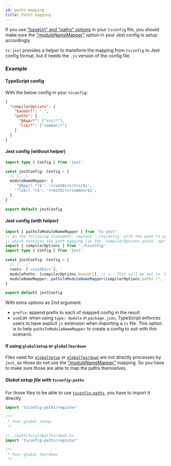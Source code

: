 ```yaml
---
id: paths-mapping
title: Paths mapping
---
```


If you use ["baseUrl" and "paths" options](https://www.typescriptlang.org/docs/handbook/module-resolution.html) in your `tsconfig` file, you should make sure the ["moduleNameMapper"](https://jestjs.io/docs/configuration#modulenamemapper-objectstring-string--arraystring) option in your Jest config is setup accordingly.

`ts-jest` provides a helper to transform the mapping from `tsconfig` to Jest config format, but it needs the `.js` version of the config file.

### Example

#### TypeScript config

With the below config in your `tsconfig`:

```json title="tsconfig.json"
{
  "compilerOptions": {
    "baseUrl": ".",
    "paths": {
      "@App/*": ["src/*"],
      "lib/*": ["common/*"]
    }
  }
}
```

#### Jest config (without helper)

```ts title="jest.config.ts"
import type { Config } from 'jest'

const jestConfig: Config = {
  // [...]
  moduleNameMapper: {
    '^@App/(.*)$': '<rootDir>/src/$1',
    '^lib/(.*)$': '<rootDir>/common/$1',
  },
}

export default jestConfig
```

#### Jest config (with helper)

```ts title="jest.config.ts"
import { pathsToModuleNameMapper } from 'ts-jest'
// In the following statement, replace `./tsconfig` with the path to your `tsconfig` file
// which contains the path mapping (ie the `compilerOptions.paths` option):
import { compilerOptions } from './tsconfig'
import type { Config } from 'jest'

const jestConfig: Config = {
  // [...]
  roots: ['<rootDir>'],
  modulePaths: [compilerOptions.baseUrl], // <-- This will be set to 'baseUrl' value
  moduleNameMapper: pathsToModuleNameMapper(compilerOptions.paths /*, { prefix: '<rootDir>/' } */),
}

export default jestConfig
```

With extra options as 2nd argument:

- `prefix`: append prefix to each of mapped config in the result
- `useESM`: when using `type: module` in `package.json`, TypeScript enforces users to have explicit `js` extension when importing
  a `ts` file. This option is to help `pathsToModuleNameMapper` to create a config to suit with this scenario.

#### If using `globalSetup` or `globalTeardown`

Files used for [`globalSetup`](https://jestjs.io/docs/configuration#globalsetup-string) or [`globalTeardown`](https://jestjs.io/docs/configuration#globalteardown-string) are not directly processes by `jest`, so those do not use the ["moduleNameMapper"](https://jestjs.io/docs/configuration#modulenamemapper-objectstring-string--arraystring) mapping. So you have to make sure those are able to map the paths themselves.

##### Global setup file with `tsconfig-paths`

For those files to be able to use [`tsconfig-paths`](https://www.npmjs.com/package/tsconfig-paths), you have to import it directly

```ts title="global-setup.ts"
import 'tsconfig-paths/register'

/**
 * Your global setup
 */

// ./path/to/globalTeardown.ts
import 'tsconfig-paths/register'

/**
 * Your global teardown
 */
```
